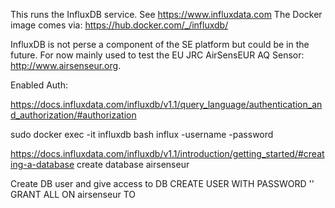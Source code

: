 This runs the InfluxDB service.
See https://www.influxdata.com
The Docker image comes via:
https://hub.docker.com/_/influxdb/

InfluxDB is not perse a component of the SE platform but could be in the future. 
For now mainly used to test the EU JRC AirSensEUR AQ Sensor: http://www.airsenseur.org.

Enabled Auth:

https://docs.influxdata.com/influxdb/v1.1/query_language/authentication_and_authorization/#authorization

sudo docker exec -it influxdb  bash
influx -username <user> -password <pass>

https://docs.influxdata.com/influxdb/v1.1/introduction/getting_started/#creating-a-database
create database airsenseur

Create DB user and give access to DB
CREATE USER <username> WITH PASSWORD '<password>'
GRANT ALL ON airsenseur TO <username>


